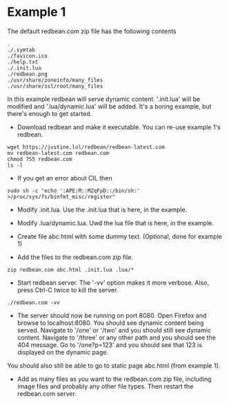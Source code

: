 Example 1
=========

The default redbean.com zip file has the following contents
```
.
./.symtab
./favicon.ico
./help.txt
./.init.lua
./redbean.png
./usr/share/zoneinfo/many_files
./usr/share/ssl/root/many_files
```

In this example redbean will serve dynamic content.  '.init.lua' will be
modified and '.lua/dynamic.lua' will be added. It's a boring example, but
there's enough to get started.

* Download redbean and make it executable.  You can re-use example 1's redbean.
```
wget https://justine.lol/redbean/redbean-latest.com
mv redbean-latest.com redbean.com
chmod 755 redbean.com
ls -l
```

* If you get an error about CIL then
```
sudo sh -c "echo ':APE:M::MZqFpD::/bin/sh:' >/proc/sys/fs/binfmt_misc/register"
```

* Modify .init.lua. Use the .init.lua that is here, in the example.
* Modify .lua/dynamic.lua. Uwd the lua file that is here, in the example.

* Create file abc.html with some dummy text. (Optional, done for example 1)
* Add the files to the redbean.com zip file.
```
zip redbean.com abc.html .init.lua .lua/*
```
* Start redbean server. The '-vv' option makes it more verbose. Also, press
Ctrl-C twice to kill the server.
```
./redbean.com -vv
```

* The server should now be running on port 8080. Open Firefox and browse to
localhost:8080. You should see dynamic content being served. Navigate to
'/one' or '/two' and you should still see dynamic content.  Navigate to
'/three' or any other path and you should see the 404 message.  Go to
'/one?p=123' and you should see that 123 is displayed on the dynamic page.

You should also still be able to go to static page abc.html (from example 1).

* Add as many files as you want to the redbean.com zip file, including image files
and probably any other file types. Then restart the redbean.com server.





